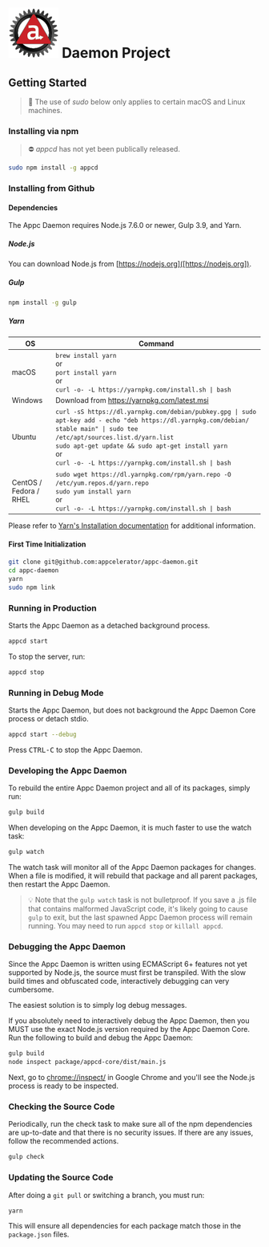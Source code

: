 # ![Appc Daemon logo](../images/appc-daemon.png) Daemon Project

## Getting Started

> :key: The use of _sudo_ below only applies to certain macOS and Linux machines.

### Installing via npm

> :no_entry: _appcd_ has not yet been publically released.

```bash
sudo npm install -g appcd
```

### Installing from Github

#### Dependencies

The Appc Daemon requires Node.js 7.6.0 or newer, Gulp 3.9, and Yarn.

##### Node.js

You can download Node.js from [https://nodejs.org]([https://nodejs.org]).

##### Gulp

```bash
npm install -g gulp
```

##### Yarn

<table>
	<thead>
		<tr>
			<th>OS</th>
			<th>Command</th>
		</tr>
	</thead>
	<tbody>
		<tr>
			<td>macOS</td>
			<td><code>brew install yarn</code><br>
				or<br>
				<code>port install yarn</code><br>
				or<br>
				<code>curl -o- -L https://yarnpkg.com/install.sh | bash</code></td>
		</tr>
		<tr>
			<td>Windows</td>
			<td>Download from <a href="https://yarnpkg.com/latest.msi">https://yarnpkg.com/latest.msi</a></td>
		</tr>
		<tr>
			<td>Ubuntu</td>
			<td><code>curl -sS https://dl.yarnpkg.com/debian/pubkey.gpg | sudo apt-key add - echo "deb https://dl.yarnpkg.com/debian/ stable main" | sudo tee /etc/apt/sources.list.d/yarn.list</code><br>
				<code>sudo apt-get update && sudo apt-get install yarn</code><br>
				or<br>
				<code>curl -o- -L https://yarnpkg.com/install.sh | bash</code></td>
		</tr>
		<tr>
			<td>CentOS / Fedora / RHEL</td>
			<td><code>sudo wget https://dl.yarnpkg.com/rpm/yarn.repo -O /etc/yum.repos.d/yarn.repo</code><br>
				<code>sudo yum install yarn</code><br>
				or<br>
				<code>curl -o- -L https://yarnpkg.com/install.sh | bash</code></td>
		</tr>
	</tbody>
</table>

Please refer to [Yarn's Installation documentation](https://yarnpkg.com/en/docs/install) for
additional information.

#### First Time Initialization

```bash
git clone git@github.com:appcelerator/appc-daemon.git
cd appc-daemon
yarn
sudo npm link
```

### Running in Production

Starts the Appc Daemon as a detached background process.

```bash
appcd start
```

To stop the server, run:

```bash
appcd stop
```

### Running in Debug Mode

Starts the Appc Daemon, but does not background the Appc Daemon Core process or detach stdio.

```bash
appcd start --debug
```

Press <kbd>CTRL-C</kbd> to stop the Appc Daemon.

### Developing the Appc Daemon

To rebuild the entire Appc Daemon project and all of its packages, simply run:

```bash
gulp build
```

When developing on the Appc Daemon, it is much faster to use the watch task:

```bash
gulp watch
```

The watch task will monitor all of the Appc Daemon packages for changes. When a file is modified, it
will rebuild that package and all parent packages, then restart the Appc Daemon.

> :bulb: Note that the `gulp watch` task is not bulletproof. If you save a .js file that contains
> malformed JavaScript code, it's likely going to cause `gulp` to exit, but the last spawned Appc
> Daemon process will remain running. You may need to run `appcd stop` or `killall appcd`.

### Debugging the Appc Daemon

Since the Appc Daemon is written using ECMAScript 6+ features not yet supported by Node.js, the
source must first be transpiled. With the slow build times and obfuscated code, interactively
debugging can very cumbersome.

The easiest solution is to simply log debug messages.

If you absolutely need to interactively debug the Appc Daemon, then you MUST use the exact Node.js
version required by the Appc Daemon Core. Run the following to build and debug the Appc Daemon:

```bash
gulp build
node inspect package/appcd-core/dist/main.js
```

Next, go to [chrome://inspect/](chrome://inspect/) in Google Chrome and you'll see the Node.js
process is ready to be inspected.

### Checking the Source Code

Periodically, run the check task to make sure all of the npm dependencies are up-to-date and that
there is no security issues. If there are any issues, follow the recommended actions.

```bash
gulp check
```

### Updating the Source Code

After doing a `git pull` or switching a branch, you must run:

```bash
yarn
```

This will ensure all dependencies for each package match those in the `package.json` files.
